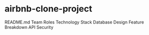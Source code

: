 # airbnb-clone-project
README.md
Team Roles
Technology Stack
Database Design
Feature Breakdown
API Security
